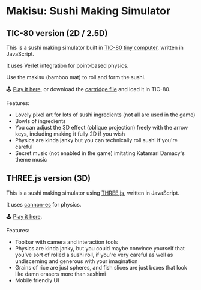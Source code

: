 # Makisu: Sushi Making Simulator

## TIC-80 version (2D / 2.5D)

<!-- TODO: GIF -->

This is a sushi making simulator built in [TIC-80 tiny computer](http://tic80.com/), written in JavaScript.

It uses Verlet integration for point-based physics.

Use the makisu (bamboo mat) to roll and form the sushi.

🕹️ [Play it here](https://1j01.github.io/makisu/tic-80/), or download the [cartridge file](./makisu.tic) and load it in TIC-80.

Features:
- Lovely pixel art for lots of sushi ingredients (not all are used in the game)
- Bowls of ingredients
- You can adjust the 3D effect (oblique projection) freely with the arrow keys, including making it fully 2D if you wish
- Physics are kinda janky but you can technically roll sushi if you're careful
- Secret music (not enabled in the game) imitating Katamari Damacy's theme music

## THREE.js version (3D)

<!-- TODO: GIF -->

This is a sushi making simulator using [THREE.js](https://threejs.org/), written in JavaScript.

It uses [cannon-es](https://github.com/pmndrs/cannon-es) for physics.

🕹️ [Play it here](https://1j01.github.io/makisu/).

Features:
- Toolbar with camera and interaction tools
- Physics are kinda janky, but you could maybe convince yourself that you've sort of rolled a sushi roll, if you're very careful as well as undiscerning and generous with your imagination
- Grains of rice are just spheres, and fish slices are just boxes that look like damn erasers more than sashimi
- Mobile friendly UI
